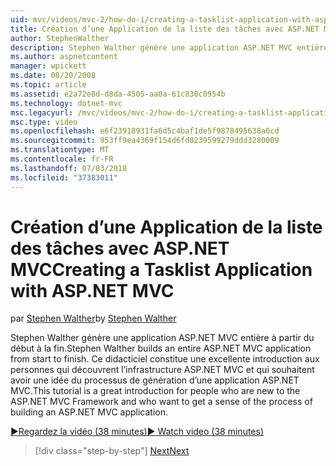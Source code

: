 ```yaml
---
uid: mvc/videos/mvc-2/how-do-i/creating-a-tasklist-application-with-aspnet-mvc
title: Création d’une Application de la liste des tâches avec ASP.NET MVC | Microsoft Docs
author: StephenWalther
description: Stephen Walther génère une application ASP.NET MVC entière à partir du début à la fin. Ce didacticiel constitue une excellente introduction aux personnes qui débutent à la MV ASP.NET...
ms.author: aspnetcontent
manager: wpickett
ms.date: 08/20/2008
ms.topic: article
ms.assetid: e2a72e8d-d8da-4505-aa0a-61c830c0954b
ms.technology: dotnet-mvc
msc.legacyurl: /mvc/videos/mvc-2/how-do-i/creating-a-tasklist-application-with-aspnet-mvc
msc.type: video
ms.openlocfilehash: e6f23918931fa6d5c4baf1de5f9878495638a0cd
ms.sourcegitcommit: 953ff9ea4369f154d6fd0239599279ddd3280009
ms.translationtype: MT
ms.contentlocale: fr-FR
ms.lasthandoff: 07/03/2018
ms.locfileid: "37383011"
---
```

<a name="creating-a-tasklist-application-with-aspnet-mvc"></a><span data-ttu-id="97689-104">Création d’une Application de la liste des tâches avec ASP.NET MVC</span><span class="sxs-lookup"><span data-stu-id="97689-104">Creating a Tasklist Application with ASP.NET MVC</span></span>
====================
<span data-ttu-id="97689-105">par [Stephen Walther](https://github.com/StephenWalther)</span><span class="sxs-lookup"><span data-stu-id="97689-105">by [Stephen Walther](https://github.com/StephenWalther)</span></span>

<span data-ttu-id="97689-106">Stephen Walther génère une application ASP.NET MVC entière à partir du début à la fin.</span><span class="sxs-lookup"><span data-stu-id="97689-106">Stephen Walther builds an entire ASP.NET MVC application from start to finish.</span></span> <span data-ttu-id="97689-107">Ce didacticiel constitue une excellente introduction aux personnes qui découvrent l’infrastructure ASP.NET MVC et qui souhaitent avoir une idée du processus de génération d’une application ASP.NET MVC.</span><span class="sxs-lookup"><span data-stu-id="97689-107">This tutorial is a great introduction for people who are new to the ASP.NET MVC Framework and who want to get a sense of the process of building an ASP.NET MVC application.</span></span>

[<span data-ttu-id="97689-108">&#9654;Regardez la vidéo (38 minutes)</span><span class="sxs-lookup"><span data-stu-id="97689-108">&#9654; Watch video (38 minutes)</span></span>](https://channel9.msdn.com/Blogs/ASP-NET-Site-Videos/creating-a-tasklist-application-with-aspnet-mvc)

> [!div class="step-by-step"]
> [<span data-ttu-id="97689-109">Next</span><span class="sxs-lookup"><span data-stu-id="97689-109">Next</span></span>](creating-a-movie-database-application-in-15-minutes-with-aspnet-mvc.md)
